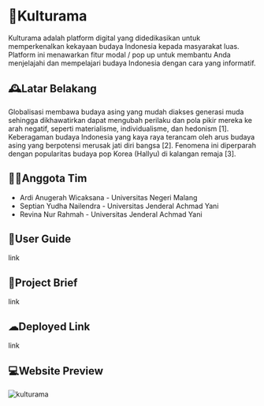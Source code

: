 
# 🥻Kulturama

Kulturama adalah platform digital yang didedikasikan untuk memperkenalkan kekayaan budaya Indonesia kepada masyarakat luas. Platform ini menawarkan fitur modal / pop up untuk membantu Anda menjelajahi dan mempelajari budaya Indonesia dengan cara yang informatif.



## 🕰Latar Belakang

Globalisasi membawa budaya asing yang mudah diakses generasi muda sehingga dikhawatirkan dapat mengubah perilaku dan pola pikir mereka ke arah negatif, seperti materialisme, individualisme, dan hedonism [1]. Keberagaman budaya Indonesia yang kaya raya terancam oleh arus budaya asing yang berpotensi merusak jati diri bangsa [2]. Fenomena ini diperparah dengan popularitas budaya pop Korea (Hallyu) di kalangan remaja [3].



## 🕵️‍♀️Anggota Tim

- Ardi Anugerah Wicaksana - Universitas Negeri Malang
- Septian Yudha Nailendra - Universitas Jenderal Achmad Yani
- Revina Nur Rahmah - Universitas Jenderal Achmad Yani


## 📕User Guide
link

## 📜Project Brief

link


## ☁Deployed Link

link

## 💻Website Preview

![kulturama](https://github.com/ardianugerahw/Kulturama/assets/95567927/81e8c06e-3330-4fd5-8a2f-fd2174dd8744)
